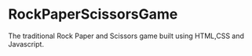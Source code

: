 # RockPaperScissorsGame
The traditional Rock Paper and Scissors game built using HTML,CSS and Javascript.
